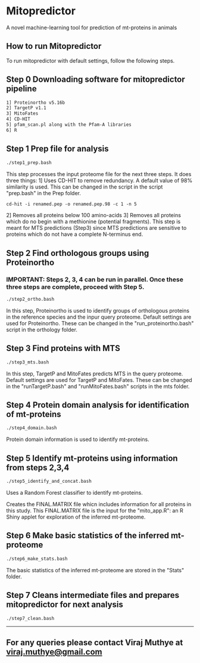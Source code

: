 # Mitopredictor 
A novel machine-learning tool for prediction of mt-proteins in animals

## How to run Mitopredictor

To run mitopredictor with default settings, follow the following steps.

## Step 0 Downloading software for mitopredictor pipeline
```markdown
1] Proteinortho v5.16b
2] TargetP v1.1
3] MitoFates
4] CD-HIT
5] pfam_scan.pl along with the Pfam-A libraries
6] R
```

## Step 1 Prep file for analysis
```markdown
./step1_prep.bash
```
This step processes the input proteome file for the next three steps. 
It does three things:
1] Uses CD-HIT to remove redundancy. A default value of 98% similarity is used.
This can be changed in the script in the script "prep.bash" in the Prep folder.

```markdown
cd-hit -i renamed.pep -o renamed.pep.98 -c 1 -n 5
```


2] Removes all proteins below 100 amino-acids
3] Removes all proteins which do no begin with a methionine (potential fragments). This step is meant for MTS predictions (Step3) since MTS predictions are sensitive to proteins which do not have a complete N-terminus end.

## Step 2 Find orthologous groups using Proteinortho
### IMPORTANT: Steps 2, 3, 4 can be run in parallel. Once these three steps are complete, proceed with Step 5.

```markdown
./step2_ortho.bash
```

In this step, Proteinortho is used to identify groups of orthologous proteins in the reference species and the inpur query proteome.
Default settings are used for Proteinortho. These can be changed in the "run_proteinortho.bash" script in the orthology folder.

## Step 3 Find proteins with MTS
```markdown
./step3_mts.bash
```

In this step, TargetP and MitoFates predicts MTS in the query proteome.
Default settings are used for TargetP and MitoFates. These can be changed in the "runTargetP.bash" and "runMitoFates.bash" scripts in the mts folder.


## Step 4 Protein domain analysis for identification of mt-proteins
```markdown
./step4_domain.bash
```
Protein domain information is used to identify mt-proteins.


## Step 5 Identify mt-proteins using information from steps 2,3,4
```markdown
./step5_identify_and_concat.bash
```

Uses a Random Forest classifier to identify mt-proteins.

Creates the FINAL.MATRIX file whicn includes information for all proteins in this study.
This FINAL.MATRIX file is the input for the "mito_app.R": an R Shiny applet for exploration of the inferred mt-proteome.

## Step 6 Make basic statistics of the inferred mt-proteome
```markdown
./step6_make_stats.bash
```

The basic statistics of the inferred mt-proteome are stored in the "Stats" folder.

## Step 7 Cleans intermediate files and prepares mitopredictor for next analysis
```markdown
./step7_clean.bash
```

---------------------------------------------------------------------
For any queries please contact Viraj Muthye at viraj.muthye@gmail.com
---------------------------------------------------------------------




